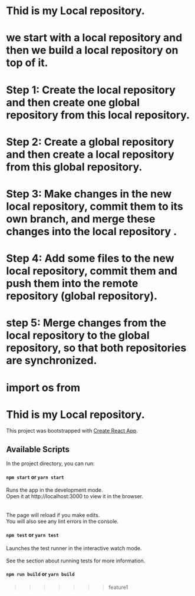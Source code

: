 
# Thid is my Local repository.

# we start with a local repository and  then we build a local repository on top of it.
# Step 1: Create the local repository   and then create one global repository from this local repository.
# Step  2: Create a global repository   and then    create a local repository from this global repository.
# Step 3: Make changes in the new local repository, commit them to its own branch, and merge these changes into the local repository .
# Step 4: Add some files to the new local repository, commit them and push them into the remote repository (global repository).
# step 5: Merge changes from the local repository to the global repository, so that both repositories are synchronized.

import os   from    
=======
# Thid is my Local repository.  
This project was bootstrapped with [Create React App](https://github.com/facebookincubator/create-react-app).

## Available Scripts    

In the project directory, you can run: 
#### `npm start` or `yarn start`   
Runs the app in the development mode.<br>
Open it at http://localhost:3000 to view it in the browser. <br><br>    
The page will reload if you make edits.<br>
You will also see any lint errors in the console.          

#### `npm test` or `yarn test`<br>  
Launches the test runner in the interactive watch mode.<br>         
See the section about running tests for more information.              

#### `npm run build` or `yarn build`        
>>>>>>> feature1
